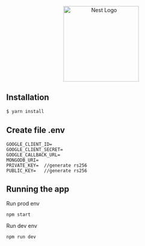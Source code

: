 <p align="center">
  <a href="http://nestjs.com/" target="blank"><img src="https://nestjs.com/img/logo-small.svg" width="200" alt="Nest Logo" /></a>
</p>

## Installation

```bash
$ yarn install
```

## Create file .env
```
GOOGLE_CLIENT_ID=
GOOGLE_CLIENT_SECRET=
GOOGLE_CALLBACK_URL=
MONGODB_URI=
PRIVATE_KEY=  //generate rs256
PUBLIC_KEY=   //generate rs256
```

## Running the app
Run prod env
```
npm start
```

Run dev env
```
npm run dev
```


